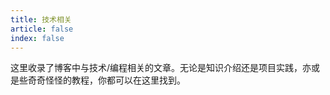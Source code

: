 ```yaml
---
title: 技术相关
article: false
index: false
---
```


这里收录了博客中与技术/编程相关的文章。无论是知识介绍还是项目实践，亦或是些奇奇怪怪的教程，你都可以在这里找到。

<Catalog />